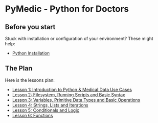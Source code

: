 # PyMedic - Python for Doctors

## Before you start

Stuck with installation or configuration of your environment? These might help:

- [Python Installation](docs/installation.md)


## The Plan

Here is the lessons plan:

- [Lesson 1: Introduction to Python & Medical Data Use Cases](lessons/01-introduction/index.md)
- [Lesson 2: Filesystem, Running Scripts and Basic Syntax](lessons/02-filesystem/index.md)
- [Lesson 3: Variables, Primitive Data Types and Basic Operations](lessons/03-variables-primitives-operations/index.md)
- [Lesson 4: Strings, Lists and Iterations](lessons/04-strings-lists-iterations/index.md)
- [Lesson 5: Conditionals and Logic](lessons/05-conditionals-logic/index.md)
- [Lesson 6: Functions](lessons/06-functions/index.md)
